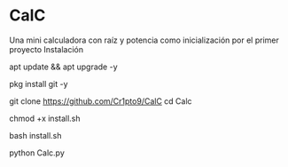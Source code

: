 # CalC
Una mini calculadora con raíz y potencia como inicialización por el primer proyecto
Instalación

apt update && apt upgrade -y

pkg install git -y

git clone https://github.com/Cr1pto9/CalC
cd Calc

chmod +x install.sh

bash install.sh

python Calc.py
